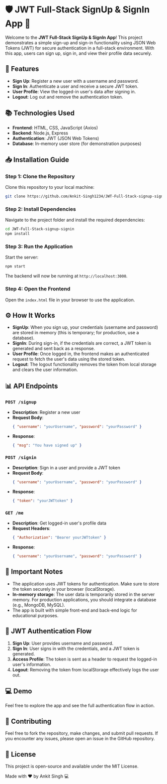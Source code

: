 
# 🛡️ JWT Full-Stack SignUp & SignIn App 🚀

Welcome to the **JWT Full-Stack SignUp & SignIn App**! This project demonstrates a simple sign-up and sign-in functionality using JSON Web Tokens (JWT) for secure authentication in a full-stack environment. With this app, users can sign up, sign in, and view their profile data securely.

## 🔧 Features

- **Sign Up**: Register a new user with a username and password.
- **Sign In**: Authenticate a user and receive a secure JWT token.
- **User Profile**: View the logged-in user's data after signing in.
- **Logout**: Log out and remove the authentication token.

## 📚 Technologies Used

- **Frontend**: HTML, CSS, JavaScript (Axios)
- **Backend**: Node.js, Express
- **Authentication**: JWT (JSON Web Tokens)
- **Database**: In-memory user store (for demonstration purposes)

## 📥 Installation Guide

### Step 1: Clone the Repository

Clone this repository to your local machine:

```bash
git clone https://github.com/Ankit-Singh1234/JWT-Full-Stack-signup-signin.git
```

### Step 2: Install Dependencies

Navigate to the project folder and install the required dependencies:

```bash
cd JWT-Full-Stack-signup-signin
npm install
```

### Step 3: Run the Application

Start the server:

```bash
npm start
```

The backend will now be running at `http://localhost:3000`.

### Step 4: Open the Frontend

Open the `index.html` file in your browser to use the application.

## ⚙️ How It Works

- **SignUp**: When you sign up, your credentials (username and password) are stored in memory (this is temporary; for production, use a database).
- **SignIn**: During sign-in, if the credentials are correct, a JWT token is generated and sent back as a response.
- **User Profile**: Once logged in, the frontend makes an authenticated request to fetch the user's data using the stored token.
- **Logout**: The logout functionality removes the token from local storage and clears the user information.

## 📊 API Endpoints

### `POST /signup`
- **Description**: Register a new user
- **Request Body**:
    ```json
    { "username": "yourUsername", "password": "yourPassword" }
    ```
- **Response**:
    ```json
    { "msg": "You have signed up" }
    ```

### `POST /signin`
- **Description**: Sign in a user and provide a JWT token
- **Request Body**:
    ```json
    { "username": "yourUsername", "password": "yourPassword" }
    ```
- **Response**:
    ```json
    { "token": "yourJWTtoken" }
    ```

### `GET /me`
- **Description**: Get logged-in user's profile data
- **Request Headers**:
    ```json
    { "Authorization": "Bearer yourJWTtoken" }
    ```
- **Response**:
    ```json
    { "username": "yourUsername", "password": "yourPassword" }
    ```

## 🚨 Important Notes

- The application uses JWT tokens for authentication. Make sure to store the token securely in your browser (localStorage).
- **In-memory storage**: The user data is temporarily stored in the server memory. For production applications, you should integrate a database (e.g., MongoDB, MySQL).
- The app is built with simple front-end and back-end logic for educational purposes.

## 🔑 JWT Authentication Flow

1. **Sign Up**: User provides username and password.
2. **Sign In**: User signs in with the credentials, and a JWT token is generated.
3. **Access Profile**: The token is sent as a header to request the logged-in user's information.
4. **Logout**: Removing the token from localStorage effectively logs the user out.

## 💻 Demo

Feel free to explore the app and see the full authentication flow in action.

## 👥 Contributing

Feel free to fork the repository, make changes, and submit pull requests. If you encounter any issues, please open an issue in the GitHub repository.

## 📜 License

This project is open-source and available under the MIT License.

Made with ❤️ by Ankit Singh 💻
